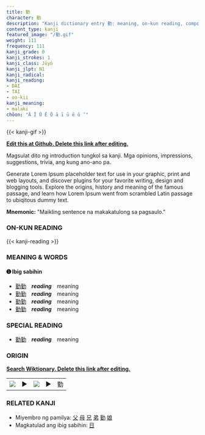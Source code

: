 ```yaml
---
title: 勤
character: 勤
description: "Kanji dictionary entry 勤: meaning, on-kun reading, compounds, origin, related kanji"
content_type: kanji
featured_image: "/勤.gif"
weight: 111
frequency: 111
kanji_grade: 0
kanji_strokes: 1
kanji_class: Jōyō
kanji_jlpt: N1
kanji_radical: 
kanji_reading: 
- DAI
- TAI
- oo-kii
kanji_meaning:
- malaki
chōon: "Ā Ī Ū Ē Ō ā ī ū ē ō ’"
---
```

[//]: # (Don't edit the line below. Kanji animated GIF code is automatically generated.)
{{< kanji-gif >}}

[//]: # (Edit below this line.)

**[Edit this at Github. Delete this link after editing.](https://github.com/tim0g/tim/tree/main/content/kanji/勤/index.md)**

Magsulat dito ng introduction tungkol sa kanji. Mga opinions, impressions, suggestions, trivia, ang kung ano-ano pa.

Generate Lorem Ipsum placeholder text for use in your graphic, print and web layouts, and discover plugins for your favorite writing, design and blogging tools. Explore the origins, history and meaning of the famous passage, and learn how Lorem Ipsum went from scrambled Latin passage to ubiqitous dummy text.
 
**Mnemonic:** "Maikling sentence na makakatulong sa pagsaulo."

### ON-KUN READING

[//]: # (Don't edit the line below. ON-KUN READING code is automatically generated.)
{{< kanji-reading >}}

### MEANING & WORDS

#### ➊ **Ibig sabihin**
  - [勤](../勤)[勤](../勤)　***reading***　meaning
  - [勤](../勤)[勤](../勤)　***reading***　meaning
  - [勤](../勤)[勤](../勤)　***reading***　meaning
  - [勤](../勤)[勤](../勤)　***reading***　meaning

### SPECIAL READING
  - [勤](../勤)[勤](../勤)　***reading***　meaning

### ORIGIN

**[Search Wiktionary. Delete this link after editing.](https://wiktionary.org/wiki/勤)**
<table class="kanji-table"><tr><td>
<img src="60px-勤-bronze.svg.png">
</td><td>▶</td><td>
<img src="60px-勤-oracle.svg.png">
</td><td>▶</td>
<td class="kanji-origin">勤</td>
</tr></table>

### RELATED KANJI
- Miyembro ng pamilya: [父](../父) [母](../母) [兄](../兄) [弟](../弟) [勤](../勤) [娘](../娘)
- Magkatulad ang ibig sabihin: [日](../日)
